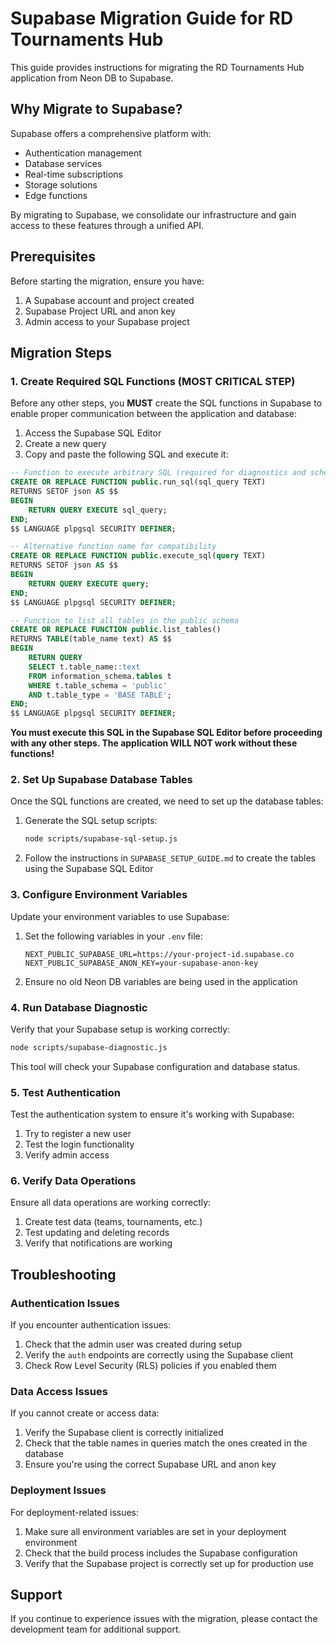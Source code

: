 # Supabase Migration Guide for RD Tournaments Hub

This guide provides instructions for migrating the RD Tournaments Hub application from Neon DB to Supabase.

## Why Migrate to Supabase?

Supabase offers a comprehensive platform with:
- Authentication management
- Database services
- Real-time subscriptions
- Storage solutions
- Edge functions

By migrating to Supabase, we consolidate our infrastructure and gain access to these features through a unified API.

## Prerequisites

Before starting the migration, ensure you have:

1. A Supabase account and project created
2. Supabase Project URL and anon key
3. Admin access to your Supabase project

## Migration Steps

### 1. Create Required SQL Functions (MOST CRITICAL STEP)

Before any other steps, you **MUST** create the SQL functions in Supabase to enable proper communication between the application and database:

1. Access the Supabase SQL Editor
2. Create a new query
3. Copy and paste the following SQL and execute it:

```sql
-- Function to execute arbitrary SQL (required for diagnostics and schema management)
CREATE OR REPLACE FUNCTION public.run_sql(sql_query TEXT) 
RETURNS SETOF json AS $$
BEGIN
    RETURN QUERY EXECUTE sql_query;
END;
$$ LANGUAGE plpgsql SECURITY DEFINER;

-- Alternative function name for compatibility
CREATE OR REPLACE FUNCTION public.execute_sql(query TEXT) 
RETURNS SETOF json AS $$
BEGIN
    RETURN QUERY EXECUTE query;
END;
$$ LANGUAGE plpgsql SECURITY DEFINER;

-- Function to list all tables in the public schema
CREATE OR REPLACE FUNCTION public.list_tables()
RETURNS TABLE(table_name text) AS $$
BEGIN
    RETURN QUERY 
    SELECT t.table_name::text
    FROM information_schema.tables t
    WHERE t.table_schema = 'public'
    AND t.table_type = 'BASE TABLE';
END;
$$ LANGUAGE plpgsql SECURITY DEFINER;
```

**You must execute this SQL in the Supabase SQL Editor before proceeding with any other steps. The application WILL NOT work without these functions!**

### 2. Set Up Supabase Database Tables

Once the SQL functions are created, we need to set up the database tables:

1. Generate the SQL setup scripts:
   ```bash
   node scripts/supabase-sql-setup.js
   ```

2. Follow the instructions in `SUPABASE_SETUP_GUIDE.md` to create the tables using the Supabase SQL Editor

### 3. Configure Environment Variables

Update your environment variables to use Supabase:

1. Set the following variables in your `.env` file:
   ```
   NEXT_PUBLIC_SUPABASE_URL=https://your-project-id.supabase.co
   NEXT_PUBLIC_SUPABASE_ANON_KEY=your-supabase-anon-key
   ```

2. Ensure no old Neon DB variables are being used in the application

### 4. Run Database Diagnostic

Verify that your Supabase setup is working correctly:

```bash
node scripts/supabase-diagnostic.js
```

This tool will check your Supabase configuration and database status.

### 5. Test Authentication

Test the authentication system to ensure it's working with Supabase:

1. Try to register a new user
2. Test the login functionality
3. Verify admin access

### 6. Verify Data Operations

Ensure all data operations are working correctly:

1. Create test data (teams, tournaments, etc.)
2. Test updating and deleting records
3. Verify that notifications are working

## Troubleshooting

### Authentication Issues

If you encounter authentication issues:

1. Check that the admin user was created during setup
2. Verify the `auth` endpoints are correctly using the Supabase client
3. Check Row Level Security (RLS) policies if you enabled them

### Data Access Issues

If you cannot create or access data:

1. Verify the Supabase client is correctly initialized
2. Check that the table names in queries match the ones created in the database
3. Ensure you're using the correct Supabase URL and anon key

### Deployment Issues

For deployment-related issues:

1. Make sure all environment variables are set in your deployment environment
2. Check that the build process includes the Supabase configuration
3. Verify that the Supabase project is correctly set up for production use

## Support

If you continue to experience issues with the migration, please contact the development team for additional support.